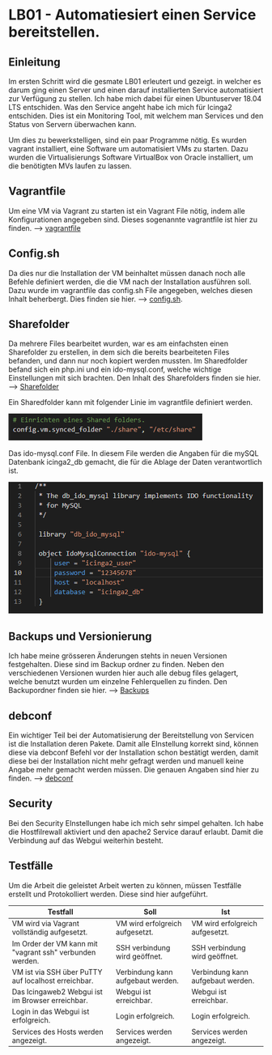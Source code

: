 # LB01 - Automatiesiert einen Service bereitstellen.

## Einleitung
Im ersten Schritt wird die gesmate LB01 erleutert und gezeigt. in welcher es darum ging einen Server und einen darauf installierten Service automatisiert zur Verfügung zu stellen. Ich habe mich dabei für einen Ubuntuserver 18.04 LTS entschiden. Was den Service angeht habe ich mich für Icinga2 entschiden. Dies ist ein Monitoring Tool, mit welchem man Services und den Status von Servern überwachen kann.

Um dies zu bewerkstelligen, sind ein paar Programme nötig. Es wurden vagrant installiert, eine Software um automatisiert VMs zu starten. Dazu wurden die Virtualisierungs Software VirtualBox von Oracle installiert, um die benötigten MVs laufen zu lassen.

## Vagrantfile
Um eine VM via Vagrant zu starten ist ein Vagrant File nötig, indem alle Konfigurationen angegeben sind. Dieses sogenannte vagrantfile ist hier zu finden. --> [vagrantfile](ubuntuserver/vagrantfile)

## Config.sh
Da dies nur die Installation der VM beinhaltet müssen danach noch alle Befehle definiert werden, die die VM nach der Installation ausführen soll. Dazu wurde im vagrantfile das config.sh File angegeben, welches diesen Inhalt beherbergt. Dies finden sie hier. --> [config.sh](ubuntuserver/config_v6.1.sh).


## Sharefolder
Da mehrere Files bearbeitet wurden, war es am einfachsten einen Sharefolder zu erstellen, in dem sich die bereits bearbeiteten Files befanden, und dann nur noch kopiert werden mussten. Im Sharedfolder befand sich ein php.ini und ein ido-mysql.conf, welche wichtige Einstellungen mit sich brachten. Den Inhalt des Sharefolders finden sie hier. --> [Sharefolder](share/)

Ein Sharedfolder kann mit folgender Linie im vagrantfile definiert werden.

![sharefolder](images/sharefolder.PNG)

Das ido-mysql.conf File. In diesem File werden die Angaben für die mySQL Datenbank icinga2_db gemacht, die für die Ablage der Daten verantwortlich ist.

![ido-mysql](images/ido-mysql.PNG)

## Backups und Versionierung
Ich habe meine grösseren Änderungen stehts in neuen Versionen festgehalten. Diese sind im Backup ordner zu finden. Neben den verschiedenen Versionen wurden hier auch alle debug files gelagert, welche benutzt wurden um einzelne Fehlerquellen zu finden. Den Backupordner finden sie hier. --> [Backups](Backups/)

## debconf
Ein wichtiger Teil bei der Automatisierung der Bereitstellung von Servicen ist die Installation deren Pakete. Damit alle EInstellung korrekt sind, können diese via debconf Befehl vor der Installation schon bestätigt werden, damit diese bei der Installation nicht mehr gefragt werden und manuell keine Angabe mehr gemacht werden müssen. Die genauen Angaben sind hier zu finden. --> [debconf](debconf/)

## Security
Bei den Security EInstellungen habe ich mich sehr simpel gehalten. Ich habe die Hostfilrewall aktiviert und den apache2 Service darauf erlaubt. Damit die Verbindung auf das Webgui weiterhin besteht.

## Testfälle

Um die Arbeit die geleistet Arbeit werten zu können, müssen Testfälle erstellt und Protokolliert werden. Diese sind hier aufgeführt.

| Testfall                                                  | Soll                               | Ist                                |
| --------------------------------------------------------- | ---------------------------------- | ---------------------------------- |
| VM wird via Vagrant vollständig aufgesetzt.               | VM wird erfolgreich aufgesetzt.    | VM wird erfolgreich aufgesetzt.    |
| Im Order der VM kann mit "vagrant ssh" verbunden werden.  | SSH verbindung wird geöffnet.      | SSH verbindung wird geöffnet.      |
| VM ist via SSH über PuTTY auf localhost erreichbar.       | Verbindung kann aufgebaut werden.  | Verbindung kann aufgebaut werden.  |
| Das Icingaweb2 Webgui ist im Browser erreichbar.          | Webgui ist erreichbar.             | Webgui ist erreichbar.             |
| Login in das Webgui ist erfolgreich.                      | Login erfolgreich.                 | Login erfolgreich.                 |
| Services des Hosts werden angezeigt.                      | Services werden angezeigt.         | Services werden angezeigt.         |
